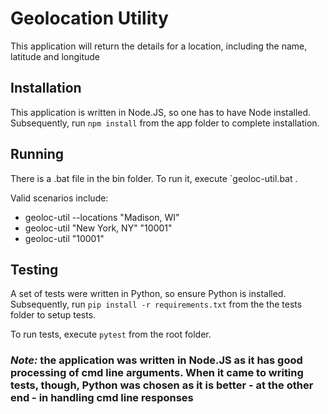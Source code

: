 # Geolocation Utility

This application will return the details for a location, including the name, latitude and longitude

## Installation

This application is written in Node.JS, so one has to have Node installed.  Subsequently, run `npm install` from the app folder to complete installation.

## Running

There is a .bat file in the bin folder. To run it, execute `geoloc-util.bat <location names>.

Valid scenarios include:
* geoloc-util --locations "Madison, WI"
* geoloc-util "New York, NY" "10001"
* geoloc-util "10001"

## Testing

A set of tests were written in Python, so ensure Python is installed.  Subsequently, run `pip install -r requirements.txt` from the the tests folder to setup tests.

To run tests, execute `pytest` from the root folder.

### _Note:_ the application was written in Node.JS as it has good processing of cmd line arguments. When it came to writing tests, though, Python was chosen as it is better - at the other end - in handling cmd line responses

